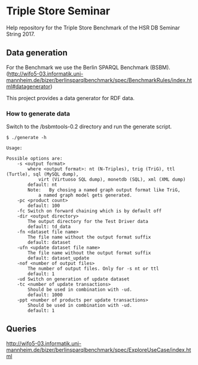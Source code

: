 # Triple Store Seminar
Help repository for the Triple Store Benchmark of the HSR DB Seminar String 2017.

## Data generation
For the Benchmark we use the Berlin SPARQL Benchmark (BSBM). (http://wifo5-03.informatik.uni-mannheim.de/bizer/berlinsparqlbenchmark/spec/BenchmarkRules/index.html#datagenerator)

This project provides a data generator for RDF data.

### How to generate data
Switch to the /bsbmtools-0.2 directory and run the generate script.

```
$ ./generate -h

Usage:

Possible options are:
	-s <output format>
		where <output format>: nt (N-Triples), trig (TriG), ttl (Turtle), sql (MySQL dump),
			virt (Virtuoso SQL dump), monetdb (SQL), xml (XML dump)
		default: nt
		Note:	By chosing a named graph output format like TriG,
			a named graph model gets generated.
	-pc <product count>
		default: 100
	-fc	Switch on forward chaining which is by default off
	-dir <output directory>
		The output directory for the Test Driver data
		default: td_data
	-fn <dataset file name>
		The file name without the output format suffix
		default: dataset
	-ufn <update dataset file name>
		The file name without the output format suffix
		default: dataset_update
	-nof <number of output files>
		The number of output files. Only for -s nt or ttl
		default: 1
	-ud Switch on generation of update dataset
	-tc <number of update transactions>
		Should be used in combination with -ud.
		default: 1000
	-ppt <number of products per update transactions>
		Should be used in combination with -ud.
		default: 1

```

## Queries
http://wifo5-03.informatik.uni-mannheim.de/bizer/berlinsparqlbenchmark/spec/ExploreUseCase/index.html
